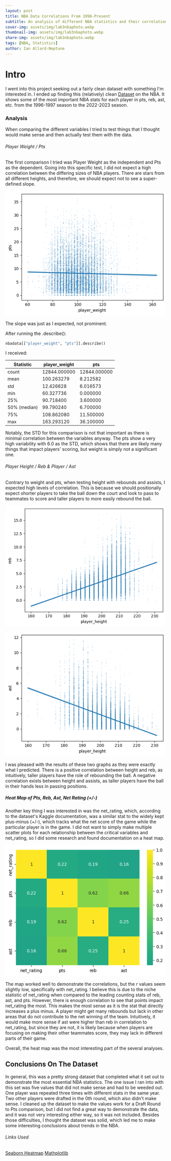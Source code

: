 ```yaml
---
layout: post
title: NBA Data Correlations From 1996-Present
subtitle: An analysis of different NBA statistics and their correlations.
cover-img: assets/img/lab3nbaphoto.webp
thumbnail-img: assets/img/lab3nbaphoto.webp
share-img: assets/img/lab3nbaphoto.webp
tags: [NBA, Statistics]
author: Ian Allard-Neptune
---
```





# Intro

I went into this project seeking out a fairly clean dataset with something I'm interested in. I ended up finding this (relatively) clean  [Dataset]([https://www.mdpi.com/2075-4426/14/9/958](https://www.kaggle.com/datasets/justinas/nba-players-data/data)) on the NBA. It shows some of the most important NBA stats for each player in pts, reb, ast, etc. from the 1996-1997 season to the 2022-2023 season.


### Analysis

When comparing the different variables I tried to test things that I thought would make sense and then actually test them with the data.

###### Player Weight / Pts

The first comparison I tried was Player Weight as the independent and Pts as the dependent. Going into this specific test, I did not expect a high correlation between the differing sizes of NBA players. There are stars from all different heights, and therefore, we should expect not to see a super-defined slope. 

![Playerweight to Pts](/assets/img/playerweight:pts.png)

The slope was just as I expected, not prominent.

After running the .describe(): 

```python
nbadata[["player_weight", "pts"]].describe()
```

I received: 

| Statistic   | player_weight  | pts        |
|-------------|----------------|------------|
| count       | 12844.000000   | 12844.000000 |
| mean        | 100.263279     | 8.212582   |
| std         | 12.426628      | 6.016573   |
| min         | 60.327736      | 0.000000   |
| 25%         | 90.718400      | 3.600000   |
| 50% (median)| 99.790240      | 6.700000   |
| 75%         | 108.862080     | 11.500000  |
| max         | 163.293120     | 36.100000  |

Notably, the STD for this comparison is not that important as there is minimal correlation between the variables anyway. The pts show a very high variability with 6.0 as the STD, which shows that there are likely many things that impact players' scoring, but weight is simply not a significant one.

###### Player Height / Reb & Player / Ast

Contrary to weight and pts, when testing height with rebounds and assists, I expected high levels of correlation. This is because we should positionally expect shorter players to take the ball down the court and look to pass to teammates to score and taller players to more easily rebound the ball.

![Playerheight to reb](/assets/img/heightreb.png)

![Playerweight to ast](/assets/img/heightast.png)

I was pleased with the results of these two graphs as they were exactly what I predicted. There is a positive correlation between height and reb, as intuitively, taller players have the role of rebounding the ball. A negative correlation exists between height and assists, as taller players have the ball in their hands less in passing positions.


##### Heat Map of Pts, Reb, Ast, Net Rating (+/-)

Another key thing I was interested in was the net_rating, which, according to the dataset's Kaggle documentation, was a similar stat to the widely kept plus-minus (+/-), which tracks what the net score of the game while the particular player is in the game. I did not want to simply make multiple scatter plots for each relationship between the critical variables and net_rating, so I did some research and found documentation on a heat map.

![HeatMap](/assets/img/heatmap.png)

The map worked well to demonstrate the correlations, but the r values seem slightly low, specifically with net_rating. I believe this is due to the niche statistic of net_rating when compared to the leading counting stats of reb, ast, and pts. However, there is enough correlation to see that points impact net_rating the most. This makes the most sense as it is the stat that directly increases a plus minus. A player might get many rebounds but lack in other areas that do not contribute to the net winning of the team. Intuitively, it would make more sense if ast were higher than reb in correlation to net_rating, but since they are not, it is likely because when players are focusing on making their other teammates score, they may lack in different parts of their game.

Overall, the heat map was the most interesting part of the several analyses.


## Conclusions On The Dataset

In general, this was a pretty strong dataset that completed what it set out to demonstrate the most essential NBA statistics. The one issue I ran into with this set was five values that did not make sense and had to be weeded out. One player was repeated three times with different stats in the same year. Two other players were drafted in the 0th round, which also didn't make sense. I cleaned up the dataset to make the values work for a Draft Round to Pts comparison, but I did not find a great way to demonstrate the data, and it was not very interesting either way, so it was not included. Besides those difficulties, I thought the dataset was solid, which led me to make some interesting conclusions about trends in the NBA.

###### Links Used

[Seaborn Heatmap]([[https://www.mdpi.com/2075-4426/14/9/958](https://www.kaggle.com/datasets/justinas/nba-players-data/data)](https://www.datacamp.com/tutorial/seaborn-heatmaps))
[Mathplotlib]([https://www.mdpi.com/2075-4426/14/9/958](https://www.kaggle.com/datasets/justinas/nba-players-data/data)](https://matplotlib.org/stable/gallery/text_labels_and_annotations/engineering_formatter.html))









